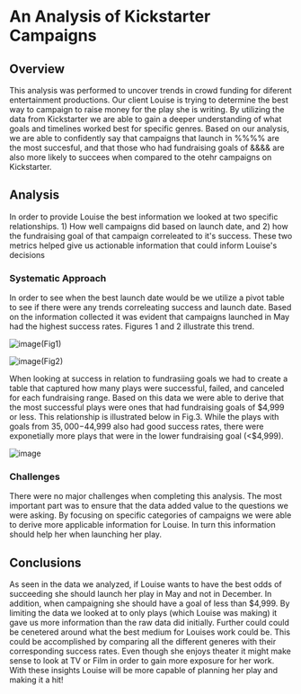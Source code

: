# An Analysis of Kickstarter Campaigns

## Overview
This analysis was performed to uncover trends in crowd funding for diferent entertainment productions. Our client Louise is trying to determine the best way to campaign to raise money for the play she is writing. By utilizing the data from Kickstarter we are able to gain a deeper understanding of what goals and timelines worked best for specific genres. Based on our analysis, we are able to confidently say that campaigns that launch in %%%% are the most succesful, and that those who had fundraising goals of &&&& are also more likely to succees when compared to the otehr campaigns on Kickstarter.

## Analysis
In order to provide Louise the best information we looked at two specific relationships. 1) How well campaigns did based on launch date, and 2) how the fundraising goal of that campaign correleated to it's success. These two metrics helped give us actionable information that could inform Louise's decisions

### Systematic Approach
In order to see when the best launch date would be we utilize a pivot table to see if there were any trends correleating success and launch date. Based on the information collected it was evident that campaigns launched in May had the highest success rates. Figures 1 and 2 illustrate this trend.

![image](https://user-images.githubusercontent.com/91395269/144723790-e018ba7e-0e9e-4118-a4a9-b9b7842206e4.png)(Fig1)

![image](https://user-images.githubusercontent.com/91395269/144723815-672fa37a-8adc-445d-a4e9-fd94728f46fa.png)(Fig2)

When looking at success in relation to fundrasiing goals we had to create a table that captured how many plays were successful, failed, and canceled for each fundraising range. Based on this data we were able to derive that the most successful plays were ones that had fundraising goals of $4,999 or less. This relationship is illustrated below in Fig.3. While the plays with goals from $35,000-$44,999 also had good success rates, there were exponetially more plays that were in the lower fundraising goal (<$4,999).

![image](https://user-images.githubusercontent.com/91395269/144724417-7db3fe76-7b79-4ed2-8115-5d29fda1c092.png)


### Challenges
There were no major challenges when completing this analysis. The most important part was to ensure that the data added value to the questions we were asking. By focusing on specific categories of campaigns we were able to derive more applicable information for Louise. In turn this information should help her when launching her play. 

## Conclusions
As seen in the data we analyzed, if Louise wants to have the best odds of succeeding she should launch her play in May and not in December. In addition, when campaigning she should have a goal of less than $4,999. By limiting the data we looked at to only plays (which Louise was making) it gave us more information than the raw data did initially. Further could could be cenetered around what the best medium for Louises work could be. This could be accomplished by comparing all the different generes with their corresponding success rates. Even though she enjoys theater it might make sense to look at TV or Film in order to gain more exposure for her work. With these insights Louise will be more capable of planning her play and making it a hit!  
